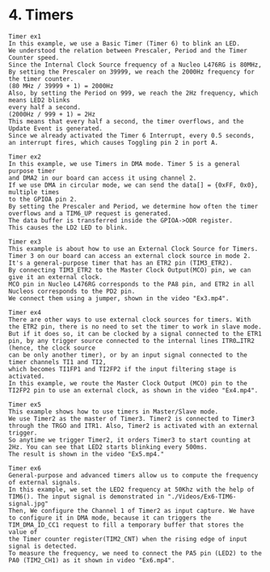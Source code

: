 # 4. Timers

	Timer ex1
	In this example, we use a Basic Timer (Timer 6) to blink an LED.
	We understood the relation between Prescaler, Period and the Timer Counter speed.
	Since the Internal Clock Source frequency of a Nucleo L476RG is 80MHz,
	By setting the Prescaler on 39999, we reach the 2000Hz frequency for the timer counter.
	(80 MHz / 39999 + 1) = 2000Hz
	Also, by setting the Period on 999, we reach the 2Hz frequency, which means LED2 blinks 
	every half a second.
	(2000Hz / 999 + 1) = 2Hz
	This means that every half a second, the timer overflows, and the Update Event is generated. 
	Since we already activated the Timer 6 Interrupt, every 0.5 seconds, an interrupt fires, which causes Toggling pin 2 in port A.
	
	Timer ex2 
	In this example, we use Timers in DMA mode. Timer 5 is a general purpose timer
	and DMA2 in our board can access it using channel 2.
	If we use DMA in circular mode, we can send the data[] = {0xFF, 0x0}, multiple times
	to the GPIOA pin 2. 
	By setting the Prescaler and Period, we determine how often the timer overflows and a TIM6_UP request is generated.
	The data buffer is transferred inside the GPIOA->ODR register.
	This causes the LD2 LED to blink.
	
	Timer ex3
	This example is about how to use an External Clock Source for Timers.
	Timer 3 on our board can access an external clock source in mode 2.
	It's a general-purpose timer that has an ETR2 pin (TIM3_ETR2). 
	By connecting TIM3_ETR2 to the Master Clock Output(MCO) pin, we can give it an external clock. 
	MCO pin in Nucleo L476RG corresponds to the PA8 pin, and ETR2 in all Nucleos corresponds to the PD2 pin.
	We connect them using a jumper, shown in the video "Ex3.mp4".

	Timer ex4
	There are other ways to use external clock sources for timers. With the ETR2 pin, there is no need to set the timer to work in slave mode.
	But if it does so, it can be clocked by a signal connected to the ETR1 pin, by any trigger source connected to the internal lines ITR0…ITR2 (hence, the clock source
	can be only another timer), or by an input signal connected to the timer channels TI1 and TI2,
	which becomes TI1FP1 and TI2FP2 if the input filtering stage is activated.
	In this example, we route the Master Clock Output (MCO) pin to the TI2FP2 pin to use an external clock, as shown in the video "Ex4.mp4".
	
	Timer ex5
	This example shows how to use timers in Master/Slave mode. 
	We use Timer2 as the master of Timer3. Timer2 is connected to Timer3 through the TRGO and ITR1. Also, Timer2 is activated with an external trigger. 
	So anytime we trigger Timer2, it orders Timer3 to start counting at 2Hz. You can see that LED2 starts blinking every 500ms. 
	The result is shown in the video "Ex5.mp4."
	
	Timer ex6
	General-purpose and advanced timers allow us to compute the frequency of external signals.
	In this example, we set the LED2 frequency at 50Khz with the help of TIM6(). The input signal is demonstrated in "./Videos/Ex6-TIM6-signal.jpg"
	Then, We configure the Channel 1 of Timer2 as input capture. We have to configure it in DMA mode, because it can triggers the TIM_DMA_ID_CC1 request to fill a temporary buffer that stores the value of
	the Timer counter register(TIM2_CNT) when the rising edge of input signal is detected.
	To measure the frequency, we need to connect the PA5 pin (LED2) to the PA0 (TIM2_CH1) as it shown in video "Ex6.mp4".








